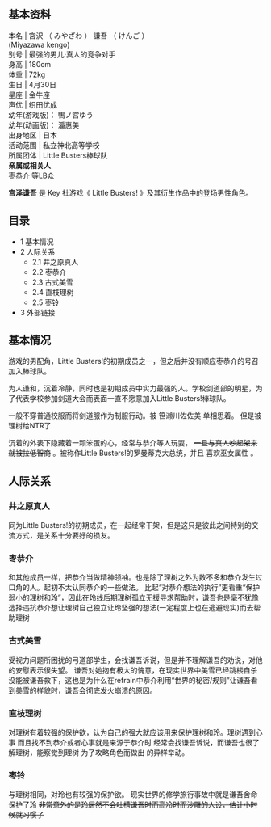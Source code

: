 **基本资料**  
---  
本名  |  宮沢  （  みやざわ  ）  謙吾  （  けんご  ）    
(Miyazawa kengo)  
别号  |  最强的男儿·真人的竞争对手   
身高  |  180cm   
体重  |  72kg   
生日  |  4月30日   
星座  |  金牛座   
声优  |  织田优成    
幼年(游戏版)：  鴨ノ宮ゆう  
幼年(动画版)：  潘惠美  
出身地区  |  日本   
活动范围  |  ~~私立神北高等学校~~  
所属团体  |  Little Busters棒球队   
**亲属或相关人**  
枣恭介  等LB众  
  
**宫泽谦吾** 是  Key  社游戏《  Little Busters!  》及其衍生作品中的登场男性角色。

##  目录

  * 1  基本情况 
  * 2  人际关系 
    * 2.1  井之原真人 
    * 2.2  枣恭介 
    * 2.3  古式美雪 
    * 2.4  直枝理树 
    * 2.5  枣铃 
  * 3  外部链接 

##  基本情况

游戏的男配角，Little Busters!的初期成员之一，但之后并没有顺应枣恭介的号召加入棒球队。

为人谦和，沉着冷静，同时也是初期成员中实力最强的人。学校剑道部的明星，为了代表学校参加剑道大会而表面一直不愿意加入Little Busters!棒球队。

一般不穿普通校服而将剑道服作为制服行动。被  笹濑川佐佐美  单相思着。  但是被理树给NTR了

沉着的外表下隐藏着一颗笨蛋的心，经常与恭介等人玩耍， ~~一旦与真人吵起架来就被拉低智商~~ 。被称作Little Busters!的罗曼蒂克大总统，并且
喜欢巫女属性  。

##  人际关系

###  井之原真人

同为Little Busters!的初期成员，在一起经常干架，但是这只是彼此之间特别的交流方式，是关系十分要好的损友。

###  枣恭介

和其他成员一样，把恭介当做精神领袖。也是除了理树之外为数不多和恭介发生过口角的人。起初不太认同恭介的一些做法。
比起“对恭介想法的执行”更看重“保护弱小的理树和玲”，因此在玲线后期理树孤立无援寻求帮助时，谦吾也是毫不犹豫选择违抗恭介想让理树自己独立让玲坚强的想法(一定程度上也在逃避现实)而去帮助理树

###  古式美雪

受视力问题所困扰的弓道部学生，会找谦吾诉说，但是并不理解谦吾的劝说，对他的安慰表示很失望。
谦吾对她抱有极大的愧意，在现实世界中美雪已经跳楼自杀没能被谦吾救下，这也是为什么在refrain中恭介利用“世界的秘密/规则”让谦吾看到美雪的样貌时，谦吾会彻底发火崩溃的原因。

###  直枝理树

对理树有着较强的保护欲，认为自己的强大就应该用来保护理树和玲。理树遇到心事  而且找不到恭介或者心事就是来源于恭介时
经常会找谦吾诉说，而谦吾也很了解理树，能察觉到理树 ~~为了攻略角色而做出~~ 的异样举动。

###  枣铃

与理树相同，对玲也有较强的保护欲。  现实世界的修学旅行事故中就是谦吾舍命保护了玲
~~非常意外的是玲居然不会吐槽谦吾时而高冷时而沙雕的人设，估计小时候就习惯了~~
